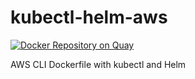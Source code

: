 # kubectl-helm-aws

[![Docker Repository on Quay](https://quay.io/repository/helmpack/kubectl-helm-aws/status "Docker Repository on Quay")](https://quay.io/repository/helmpack/kubectl-helm-aws)


AWS CLI Dockerfile with kubectl and Helm
